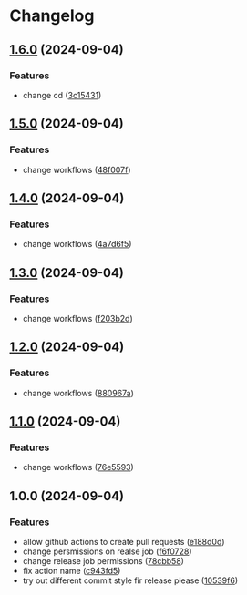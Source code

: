 # Changelog

## [1.6.0](https://github.com/crunchydeer30/ci-cd-test/compare/v1.5.0...v1.6.0) (2024-09-04)


### Features

* change cd ([3c15431](https://github.com/crunchydeer30/ci-cd-test/commit/3c15431bcec7700b087f19c83975cbb3365f72db))

## [1.5.0](https://github.com/crunchydeer30/ci-cd-test/compare/v1.4.0...v1.5.0) (2024-09-04)


### Features

* change workflows ([48f007f](https://github.com/crunchydeer30/ci-cd-test/commit/48f007f6b41223c85bc95a1704fea0c8bcc41d60))

## [1.4.0](https://github.com/crunchydeer30/ci-cd-test/compare/v1.3.0...v1.4.0) (2024-09-04)


### Features

* change workflows ([4a7d6f5](https://github.com/crunchydeer30/ci-cd-test/commit/4a7d6f5b776714860854fa458e4cf74190ab6466))

## [1.3.0](https://github.com/crunchydeer30/ci-cd-test/compare/v1.2.0...v1.3.0) (2024-09-04)


### Features

* change workflows ([f203b2d](https://github.com/crunchydeer30/ci-cd-test/commit/f203b2d66d8fb30de7c34737a1f414b0ccbb05f9))

## [1.2.0](https://github.com/crunchydeer30/ci-cd-test/compare/v1.1.0...v1.2.0) (2024-09-04)


### Features

* change workflows ([880967a](https://github.com/crunchydeer30/ci-cd-test/commit/880967ac0c6285683ad8013478c60ef4b907d15b))

## [1.1.0](https://github.com/crunchydeer30/ci-cd-test/compare/v1.0.0...v1.1.0) (2024-09-04)


### Features

* change workflows ([76e5593](https://github.com/crunchydeer30/ci-cd-test/commit/76e5593576e57a3e2087ba17dbad34941ebf4cee))

## 1.0.0 (2024-09-04)


### Features

* allow github actions to create pull requests ([e188d0d](https://github.com/crunchydeer30/ci-cd-test/commit/e188d0d1f30eeea1f6a6f7abf6da9e05744c87f5))
* change persmissions on realse job ([f6f0728](https://github.com/crunchydeer30/ci-cd-test/commit/f6f0728c97c5b0f6439f382c8e07885aea6656c4))
* change release job permissions ([78cbb58](https://github.com/crunchydeer30/ci-cd-test/commit/78cbb58f5d62a67f71d8d34eba81b4aff029f6c0))
* fix action name ([c943fd5](https://github.com/crunchydeer30/ci-cd-test/commit/c943fd5cb183d912dc215ce7d1cf187aec4a8589))
* try out different commit style fir release please ([10539f6](https://github.com/crunchydeer30/ci-cd-test/commit/10539f643a2ebcf7325f48ce0a2d9c002242a932))
